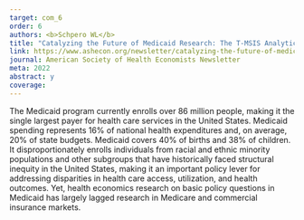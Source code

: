 ```yaml
---
target: com_6
order: 6
authors: <b>Schpero WL</b>
title: "Catalyzing the Future of Medicaid Research: The T-MSIS Analytic Files"
link: https://www.ashecon.org/newsletter/catalyzing-the-future-of-medicaid-research-the-t-msis-analytic-files/
journal: American Society of Health Economists Newsletter
meta: 2022
abstract: y
coverage:
---
```

The Medicaid program currently enrolls over 86 million people, making it the single largest payer for health care services in the United States. Medicaid spending represents 16% of national health expenditures and, on average, 20% of state budgets. Medicaid covers 40% of births and 38% of children. It disproportionately enrolls individuals from racial and ethnic minority populations and other subgroups that have historically faced structural inequity in the United States, making it an important policy lever for addressing disparities in health care access, utilization, and health outcomes. Yet, health economics research on basic policy questions in Medicaid has largely lagged research in Medicare and commercial insurance markets.

